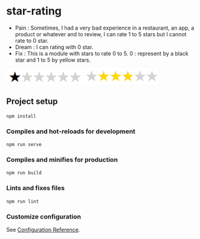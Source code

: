 # star-rating
- Pain : Sometimes, I had a very bad experience in a restaurant, an app, a product or whatever and to review, I can rate 1 to 5 stars but I cannot rate to 0 star.
- Dream : I can rating with 0 star.
- Fix : This is a module with stars to rate 0 to 5. 0 : represent by a black star and 1 to 5 by yellow stars.

![alt 0 stars](https://raw.githubusercontent.com/vphone/star-rating/master/src/assets/component-0-star.png)
![alt 3 stars](https://raw.githubusercontent.com/vphone/star-rating/master/src/assets/component-3-stars.png)
## Project setup
```
npm install
```

### Compiles and hot-reloads for development
```
npm run serve
```

### Compiles and minifies for production
```
npm run build
```

### Lints and fixes files
```
npm run lint
```

### Customize configuration
See [Configuration Reference](https://cli.vuejs.org/config/).
